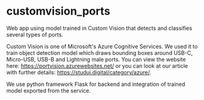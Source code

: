 # customvision_ports

Web app using model trained in Custom Vision that detects and classifies several types of ports. 

Custom Vision is one of Microsoft's Azure Cognitive Services. We used it to train object detection model which draws bounding boxes around USB-C, Micro-USB, USB-B and Lightning male ports. You can view the website here: https://portvision.azurewebsites.net/ or you can look at our article with further details: https://studuj.digital/category/azure/.

We use python framework Flask for backend and integration of trained model exported from the service.
